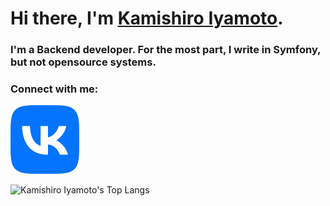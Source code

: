 # Hi there, I'm [Kamishiro Iyamoto][vk].

### I'm a Backend developer. For the most part, I write in Symfony, but not opensource systems.

### Connect with me:

[![vk](VK.svg)][vk]

<img alt="Kamishiro Iyamoto's Top Langs" src="https://github-readme-stats.vercel.app/api/top-langs?username=KamishiroIyamoto&layout=compact&title_color=ffffff&icon_color=ffffff&bg_color=0d1117&text_color=ffffff&border_color=ffffff" />

[vk]: https://vk.com/kamishiro_iyamoto

